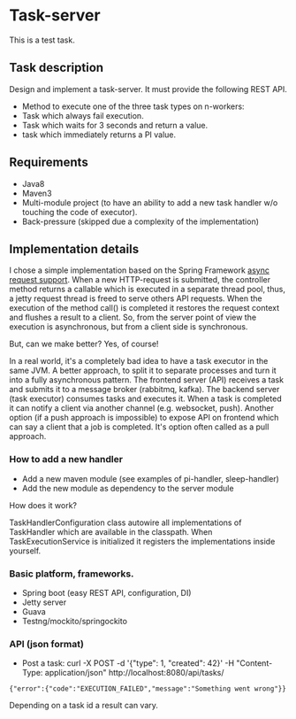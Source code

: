 # Task-server

This is a test task.

## Task description

Design and implement a task-server. It must provide the following REST API.

* Method to execute one of the three task types on n-workers:
 * Task which always fail execution.
 * Task which waits for 3 seconds and return a value.
 * task which immediately returns a PI value.

## Requirements

* Java8
* Maven3
* Multi-module project (to have an ability to add a new task handler w/o touching the code of executor).
* Back-pressure (skipped due a complexity of the implementation)

## Implementation details

I chose a simple implementation based on the Spring Framework [async request support](https://spring.io/blog/2012/05/10/spring-mvc-3-2-preview-making-a-controller-method-asynchronous/).
When a new HTTP-request is submitted, the controller method returns a callable which is executed in a separate thread pool, thus, a jetty request thread is freed to serve others API requests.
When the execution of the method call() is completed it restores the request context and flushes a result to a client.
So, from the server point of view the execution is asynchronous, but from a client side is synchronous.

But, can we make better? Yes, of course!

In a real world, it's a completely bad idea to have a task executor in the same JVM.
A better approach, to split it to separate processes and turn it into a fully asynchronous pattern.
The frontend server (API) receives a task and submits it to a message broker (rabbitmq, kafka).
The backend server (task executor) consumes tasks and executes it.
When a task is completed it can notify a client via another channel (e.g. websocket, push).
Another option (if a push approach is impossible) to expose API on frontend which can say a client that a job is completed.
It's option often called as a pull approach.

### How to add a new handler

* Add a new maven module (see examples of pi-handler, sleep-handler)
* Add the new module as dependency to the server module

How does it work?

TaskHandlerConfiguration class autowire all implementations of TaskHandler which are available in the classpath.
When TaskExecutionService is initialized it registers the implementations inside yourself.

### Basic platform, frameworks.
* Spring boot (easy REST API, configuration, DI)
* Jetty server
* Guava
* Testng/mockito/springockito

### API (json format)

* Post a task: curl -X POST -d '{"type": 1, "created": 42}' -H "Content-Type: application/json"  http://localhost:8080/api/tasks/
```
{"error":{"code":"EXECUTION_FAILED","message":"Something went wrong"}}
```

Depending on a task id a result can vary.





